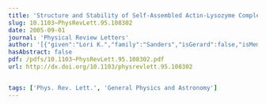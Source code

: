 ```yaml
---
title: 'Structure and Stability of Self-Assembled Actin-Lysozyme Complexes in Salty Water'
slug: 10.1103~PhysRevLett.95.108302
date: 2005-09-01
journal: 'Physical Review Letters'
author: '[{"given":"Lori K.","family":"Sanders","isGerard":false,"isMember":true,"isFirst":false,"isCorresponding":false},{"given":"Camilo","family":"Guáqueta","isGerard":false,"isMember":false,"isFirst":false,"isCorresponding":false},{"given":"Thomas E.","family":"Angelini","isGerard":false,"isMember":true,"isFirst":false,"isCorresponding":false},{"given":"Jae-Wook","family":"Lee","isGerard":false,"isMember":false,"isFirst":false,"isCorresponding":false},{"given":"Scott C.","family":"Slimmer","isGerard":false,"isMember":true,"isFirst":false,"isCorresponding":false},{"given":"Erik","family":"Luijten","isGerard":false,"isMember":false,"isFirst":false,"isCorresponding":false},{"given":"Gerard C. L.","family":"Wong","isGerard":true,"isMember":true,"isFirst":false,"isCorresponding":false}]'
hasAbstract: false
pdf: /pdfs/10.1103~PhysRevLett.95.108302.pdf
url: http://dx.doi.org/10.1103/physrevlett.95.108302


tags: ['Phys. Rev. Lett.', 'General Physics and Astronomy']
---
```

<!--truncate-->